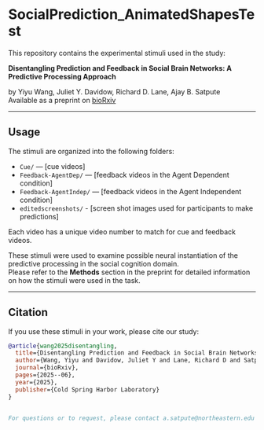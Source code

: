 # SocialPrediction_AnimatedShapesTest

This repository contains the experimental stimuli used in the study:

**Disentangling Prediction and Feedback in Social Brain Networks: A Predictive Processing Approach**  

by Yiyu Wang, Juliet Y. Davidow, Richard D. Lane, Ajay B. Satpute  
Available as a preprint on [bioRxiv](https://www.biorxiv.org/content/10.1101/2025.06.10.658968v1)

---

## Usage

The stimuli are organized into the following folders:

- `Cue/` — [cue videos]
- `Feedback-AgentDep/` — [feedback videos in the Agent Dependent condition]
- `Feedback-AgentIndep/` — [feedback videos in the Agent Independent condition]
- `editedscreenshots/` - [screen shot images used for participants to make predictions]
  

Each video has a unique video number to match for cue and feedback videos.

These stimuli were used to examine possible neural instantiation of the predictive processing in the social cognition domain.  
Please refer to the **Methods** section in the preprint for detailed information on how the stimuli were used in the task.

---

## Citation

If you use these stimuli in your work, please cite our study:

```bibtex
@article{wang2025disentangling,
  title={Disentangling Prediction and Feedback in Social Brain Networks: A Predictive Processing Approach},
  author={Wang, Yiyu and Davidow, Juliet Y and Lane, Richard D and Satpute, Ajay B},
  journal={bioRxiv},
  pages={2025--06},
  year={2025},
  publisher={Cold Spring Harbor Laboratory}
}


For questions or to request, please contact a.satpute@northeastern.edu or yiyuwang@stanford.edu


